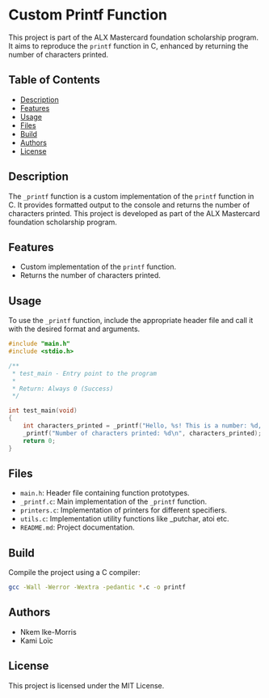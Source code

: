 # Custom Printf Function

This project is part of the ALX Mastercard foundation scholarship program. It aims to reproduce the `printf` function in C, enhanced by returning the number of characters printed.

## Table of Contents
- [Description](#description)
- [Features](#features)
- [Usage](#usage)
- [Files](#files)
- [Build](#build)
- [Authors](#authors)
- [License](#license)

## Description

The `_printf` function is a custom implementation of the `printf` function in C. It provides formatted output to the console and returns the number of characters printed. This project is developed as part of the ALX Mastercard foundation scholarship program.

## Features

- Custom implementation of the `printf` function.
- Returns the number of characters printed.

## Usage

To use the `_printf` function, include the appropriate header file and call it with the desired format and arguments.

```c
#include "main.h"
#include <stdio.h>

/**
 * test_main - Entry point to the program
 *
 * Return: Always 0 (Success)
 */

int test_main(void)
{
    int characters_printed = _printf("Hello, %s! This is a number: %d, and a character: %c\n", "world", 42, 'A');
    _printf("Number of characters printed: %d\n", characters_printed);
    return 0;
}
```

## Files

- `main.h`: Header file containing function prototypes.
- `_printf.c`: Main implementation of the `_printf` function.
- `printers.c`: Implementation of printers for different specifiers.
- `utils.c`: Implementation utility functions like _putchar, atoi etc.
- `README.md`: Project documentation.

## Build

Compile the project using a C compiler:

```bash
gcc -Wall -Werror -Wextra -pedantic *.c -o printf
```

## Authors

- Nkem Ike-Morris
- Kami Loïc

## License

This project is licensed under the MIT License.
